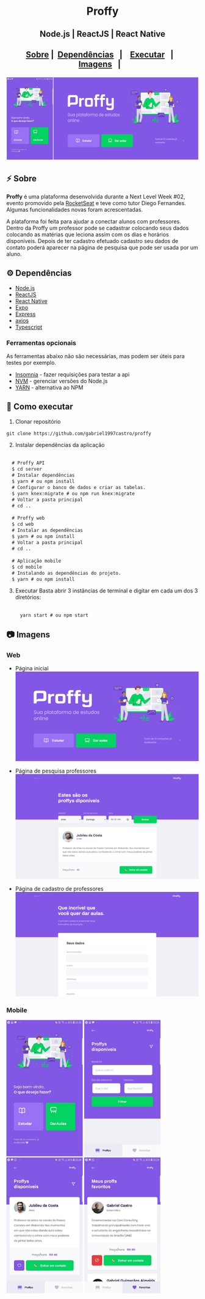 <h1 align="center">
     Proffy
</h1>
<h2 align="center"> Node.js | ReactJS | React Native <h2>
<p align="center">
  <a href="#zap-sobre">Sobre</a>&nbsp;|&nbsp;
  <a href="#gear-dependências">Dependências</a>&nbsp;&nbsp;&nbsp;|&nbsp;&nbsp;&nbsp;
  <a href="#rocket-como-executar">Executar</a>&nbsp;&nbsp;&nbsp;|&nbsp;&nbsp;&nbsp;
  <a href="#camera-imagens">Imagens</a>&nbsp;&nbsp;&nbsp;|&nbsp;&nbsp;&nbsp;
</p>
 
![Proffy](https://github.com/gabriel1997castro/proffy/blob/master/assets/cover.PNG?raw=true)

## :zap: Sobre

**Proffy** é uma plataforma desenvolvida durante a Next Level Week #02, evento promovido pela [RocketSeat](https://rocketseat.com.br/) e teve como tutor Diego Fernandes.
Algumas funcionalidades novas foram acrescentadas.

A plataforma foi feita para ajudar a conectar alunos com professores. 
Dentro da Proffy um professor pode se cadastrar colocando seus dados colocando as matérias que leciona assim com os dias e horários disponíveis.
Depois de ter cadastro efetuado cadastro seu dados de contato poderá aparecer na página de pesquisa que pode ser usada por um aluno.


## :gear: Dependências

-  [Node.js](https://nodejs.org/en/)
-  [ReactJS](https://reactjs.org/)
-  [React Native](http://facebook.github.io/react-native/)
-  [Expo](https://expo.io/)
-  [Express](https://expressjs.com/)
-  [axios](https://github.com/axios/axios)
-  [Typescript](https://www.typescriptlang.org/)

### Ferramentas opcionais
As ferramentas abaixo não são necessárias, mas podem ser úteis para testes por exemplo.
- [Insomnia](https://insomnia.rest/) - fazer requisições para testar a api
- [NVM](https://github.com/nvm-sh/nvm) - gerenciar versões do Node.js
- [YARN](https://yarnpkg.com/) - alternativa ao NPM

## :rocket: Como executar
1. Clonar repositório

<pre><code>git clone https://github.com/gabriel1997castro/proffy</code></pre>

2. Instalar dependências da aplicação

<pre><code>
  # Proffy API
  $ cd server
  # Instalar dependências
  $ yarn # ou npm install
  # Configurar o banco de dados e criar as tabelas.
  $ yarn knex:migrate # ou npm run knex:migrate
  # Voltar a pasta principal
  # cd ..
  
  # Proffy web
  $ cd web
  # Instalar as dependências
  $ yarn # ou npm install
  # Voltar a pasta principal
  # cd ..

  # Aplicação mobile
  $ cd mobile
  # Instalando as dependências do projeto.
  $ yarn # ou npm install
</code></pre>

3. Executar
     Basta abrir 3 instâncias de terminal e digitar em cada um dos 3 diretórios:
<pre><code>
     yarn start # ou npm start
</code></pre>

## :camera: Imagens

### Web

* Página inicial
![Página incial do proffy](https://github.com/gabriel1997castro/proffy/blob/master/assets/web1.PNG?raw=true)


* Página de pesquisa professores
![Pesquisa](https://github.com/gabriel1997castro/proffy/blob/master/assets/web2.PNG?raw=true)


* Página de cadastro de professores
![Cadastro](https://github.com/gabriel1997castro/proffy/blob/master/assets/web3.PNG?raw=true)

### Mobile
<div class="display=flex; justify-content=space-between;">
     <img src="./assets/mobile1.jpg" alt="Tela inicial" width="200" />
     <img src="./assets/mobile2.jpg" alt="Tela de pesquisa" width="200" />
     <img src="./assets/mobile3.jpg" alt="Professores disponíveis" width="200" />
     <img src="./assets/mobile4.jpg" alt="Professores favoritos" width="200" />
</div>



